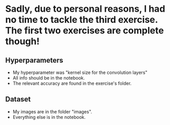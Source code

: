 # Sadly, due to personal reasons, I had no time to tackle the third exercise. The first two exercises are complete though!

## Hyperparameters
- My hyperparameter was "kernel size for the convolution layers"
- All info should be in the notebook.
- The relevant accuracy are found in the exercise's folder.

## Dataset
- My images are in the folder "images".
- Everything else is in the notebook.